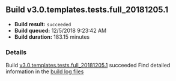 ## Build v3.0.templates.tests.full_20181205.1
- **Build result:** `succeeded`
- **Build queued:** 12/5/2018 9:23:42 AM
- **Build duration:** 183.15 minutes
### Details
Build [v3.0.templates.tests.full_20181205.1](https://winappstudio.visualstudio.com/web/build.aspx?pcguid=a4ef43be-68ce-4195-a619-079b4d9834c2&builduri=vstfs%3a%2f%2f%2fBuild%2fBuild%2f26689) succeeded
Find detailed information in the [build log files](https://uwpctdiags.blob.core.windows.net/buildlogs/v3.0.templates.tests.full_20181205.1_logs.zip)
